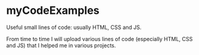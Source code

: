 # myCodeExamples
Useful small lines of code: usually HTML, CSS and JS.

From time to time I will upload various lines of code (especially HTML, CSS and JS) that I helped me in various projects.

